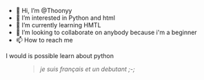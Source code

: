 
- 👋 Hi, I’m @Thoonyy
- 👀 I’m interested in Python and html
- 🌱 I’m currently learning HMTL
- 💞️ I’m looking to collaborate on anybody because i'm a beginner 
- 📫 How to reach me 
<p> I would is possible learn about python 
<figure>
    <blockquote>
        <p> <em> je suis français et un debutant ;-;</em> </p>
    </blockquote>
</figure> 


<!---
Thoonyy/Thoonyy is a ✨ special ✨ repository because its `README.md` (this file) appears on your GitHub profile.
You can click the Preview link to take a look at your changes.
--->
